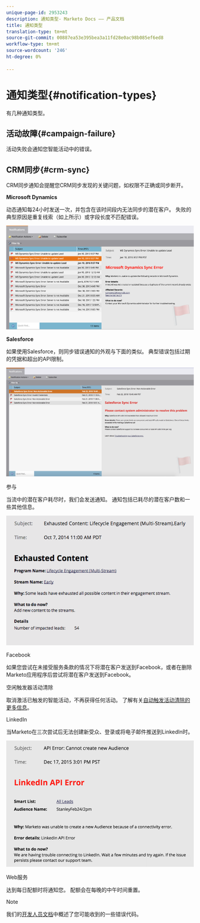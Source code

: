 ```yaml
---
unique-page-id: 2953243
description: 通知类型- Marketo Docs —— 产品文档
title: 通知类型
translation-type: tm+mt
source-git-commit: 00887ea53e395bea3a11fd28e0ac98b085ef6ed8
workflow-type: tm+mt
source-wordcount: '246'
ht-degree: 0%

---
```



# 通知类型{#notification-types}

有几种通知类型。

## 活动故障{#campaign-failure}

活动失败会通知您智能活动中的错误。

## CRM同步{#crm-sync}

CRM同步通知会提醒您CRM同步发现的关键问题，如权限不正确或同步断开。

**Microsoft Dynamics**

动态通知每24小时发送一次，并包含在该时间段内无法同步的潜在客户。 失败的典型原因是重复线索（如上所示）或字段长度不匹配错误。

![](assets/image2016-1-20-11-3a19-3a58.png)

**Salesforce**

如果使用Salesforce，则同步错误通知的外观与下面的类似。 典型错误包括过期的凭据和超出的API限制。

![](assets/salesforcesyncerror.png)

参与

当流中的潜在客户耗尽时，我们会发送通知。  通知包括已耗尽的潜在客户数和一些其他信息。

![](assets/image2014-10-14-10-3a57-3a9.png)

Facebook

如果您尝试在未接受服务条款的情况下将潜在客户发送到Facebook，或者在删除Marketo应用程序后尝试将潜在客户发送到Facebook。

空闲触发器活动清除

取消激活已触发的智能活动，不再获得任何活动。 了解有关[自动触发活动清除的更多信息](../../../../product-docs/core-marketo-concepts/smart-campaigns/using-smart-campaigns/automatic-trigger-campaign-cleanup.md)。

LinkedIn

当Marketo在三次尝试后无法创建新受众、登录或将电子邮件推送到LinkedIn时。

![](assets/linkedin.png)

Web服务

达到每日配额时将通知您。 配额会在每晚的中午时间重置。

>[!NOTE]
>
>我们的[开发人员文档](http://developers.marketo.com/rest-api/error-codes/#response_level_error_codes)中概述了您可能收到的一些错误代码。


